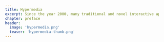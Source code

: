 ```yaml
---
title: Hypermedia
excerpt: Since the year 2000, many traditional and novel interactive applications have moved from the desktop to the World Wide Web, which has demonstrated an incredible ability to adapt to various application domains, such as productivity, communication, and entertainment.
chapter: preface
header:
  image: 'hypermedia.png'
  teaser: 'hypermedia-thumb.png'
---
```

